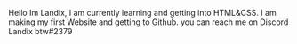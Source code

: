 Hello Im Landix,
I am currently learning and getting into HTML&CSS.
I am making my first Website and getting to Github. 
you can reach me on Discord  Landix btw#2379
